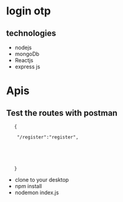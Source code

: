 # login otp

## technologies

- nodejs
- mongoDb
- Reactjs
- express js

# Apis

## Test the routes with postman

```
   {
   
    "/register":"register",
    
  
    


   }
```

- clone to your desktop
- npm install
- nodemon index.js


